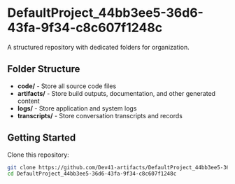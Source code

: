 # DefaultProject_44bb3ee5-36d6-43fa-9f34-c8c607f1248c
A structured repository with dedicated folders for organization.

## Folder Structure

- **code/** - Store all source code files
- **artifacts/** - Store build outputs, documentation, and other generated content
- **logs/** - Store application and system logs
- **transcripts/** - Store conversation transcripts and records

## Getting Started

Clone this repository:
```bash
git clone https://github.com/Dev41-artifacts/DefaultProject_44bb3ee5-36d6-43fa-9f34-c8c607f1248c
cd DefaultProject_44bb3ee5-36d6-43fa-9f34-c8c607f1248c
```
